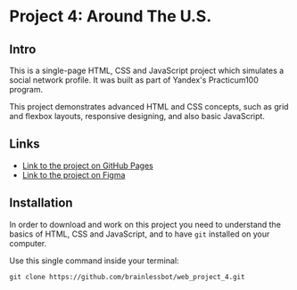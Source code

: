 # Project 4: Around The U.S.

## Intro

This is a single-page HTML, CSS and JavaScript project which simulates a social network profile. It was built as part of Yandex's Practicum100 program.

This project demonstrates advanced HTML and CSS concepts, such as grid and flexbox layouts, responsive designing, and also basic JavaScript.

## Links

* [Link to the project on GitHub Pages](https://brainlessbot.github.io/web_project_4/)
* [Link to the project on Figma](https://www.figma.com/file/SurN1jaeEQIhuZEDMhmWWf/Sprint-4-Around-The-U.S.-desktop-mobile?node-id=0%3A1)

## Installation

In order to download and work on this project you need to understand the basics of HTML, CSS and JavaScript, and to have `git` installed on your computer.

Use this single command inside your terminal:

`git clone https://github.com/brainlessbot/web_project_4.git`
